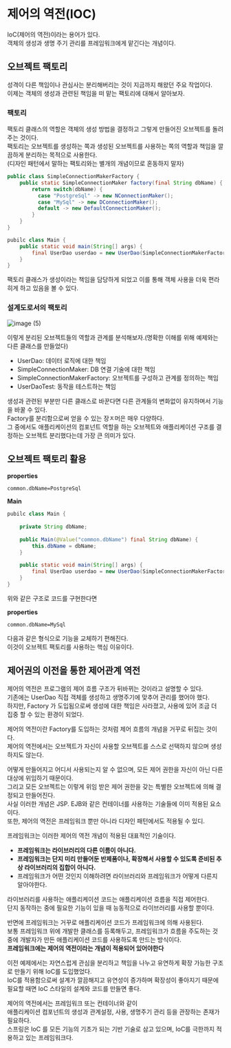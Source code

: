 # 제어의 역전(IOC) 
 
IoC(제어의 역전)이라는 용어가 있다.     
객체의 생성과 생명 주기 관리를 프레임워크에게 맡긴다는 개념이다.  

## 오브젝트 팩토리  

성격이 다른 책임이나 관심사는 분리해버리는 것이 지금까지 해왔던 주요 작업이다.   
이제는 객체의 생성과 관련된 책임을 떠 맡는 팩토리에 대해서 알아보자.   
  
### 팩토리   

팩토리 클래스의 역할은 객체의 생성 방법을 결정하고 그렇게 만들어진 오브젝트를 돌려주는 것이다.   
팩토리는 오브젝트를 생성하는 쪽과 생성된 오브젝트를 사용하는 쪽의 역할과 책임을 깔끔하게 분리하는 목적으로 사용한다.  
(디자인 패턴에서 말하는 팩토리와는 별개의 개념이므로 혼동하지 말자)   

```java
public class SimpleConnectionMakerFactory {
    public static SimpleConnectionMaker factory(final String dbName) {
        return switch(dbName) {
          case "PostgreSql" -> new NConnectionMaker();
          case "MySql" -> new DConnectionMaker();
          default -> new DefaultConnectionMaker();
        } 
    }  
}
```

```java
pubilc class Main {
    public static void main(String[] args) {
        final UserDao userdao = new UserDao(SimpleConnectionMakerFactory.factory("MySql"));  
    } 
}
```
 
팩토리 클래스가 생성이라는 책임을 담당하게 되었고 이를 통해 객체 사용을 더욱 편라히게 하고 있음을 볼 수 있다.    

### 설계도로서의 팩토리  

![image (5)](https://user-images.githubusercontent.com/50267433/162201533-83c2e57e-2cb3-4ba4-a76c-e81780963ccc.png)

이렇게 분리된 오브젝트들의 역할과 관계를 분석해보자.(명확한 이해를 위해 예제와는 다른 클래스를 만들었다)      
  
* UserDao: 데이터 로직에 대한 책임
* SimpleConnectionMaker: DB 연결 기술에 대한 책임
* SimpleConnectionMakerFactory: 오브젝트를 구성하고 관계를 정의하는 책임
* UserDaoTest: 동작을 테스트하는 책임
  
생성과 관련된 부분만 다른 클래스로 바꾼다면 다른 관계들의 변화없이 유지하며서 기능을 바꿀 수 있다.    
Factory를 분리함으로써 얻을 수 있는 장ㅈ머은 매우 다양하다.     
그 중에서도 애플리케이션의 컴포넌트 역할을 하는 오브젝트와 애플리케이션 구조를 결정하는 오브젝트 분리했다는데 가장 큰 의미가 있다.  

## 오브젝트 팩토리 활용  

**properties**
```properties 
common.dbName=PostgreSql
```

**Main**
```java
pubilc class Main {
    
    private String dbName;
    
    public Main(@Value("common.dbName") final String dbName) {
        this.dbName = dbName;
    }
      
    public static void main(String[] args) {
        final UserDao userdao = new UserDao(SimpleConnectionMakerFactory.factory(dbName));  
    } 
}
```

위와 같은 구조로 코드를 구현한다면 


**properties**
```properties 
common.dbName=MySql
``` 

다음과 같은 형식으로 기능을 교체하기 편해진다.      
이것이 오브젝트 팩토리를 사용하는 핵심 이유이다.       
 
## 제어권의 이전을 통한 제어관계 역전 

제어의 역전은 프로그램의 제어 흐름 구조가 뒤바뀌는 것이라고 설명할 수 있다.       
기존에는 UserDao 직접 객체를 생성하고 생명주기에 맞추어 관리를 했어야 했다.    
하지만, Factory 가 도입됨으로써 생성에 대한 책임은 사라졌고, 사용에 있어 조금 더 집중 할 수 있는 환경이 되었다.    
 
제어의 역전이란 Factory를 도입하는 것처럼 제어 흐름의 개념을 거꾸로 뒤집는 것이다.           
제어의 역전에서는 오브젝트가 자신이 사용할 오브젝트를 스스로 선택하지 않으며 생성하지도 않는다.   

어떻게 만들어지고 어디서 사용되는지 알 수 없으며, 모든 제어 권한을 자신이 아닌 다른 대상에 위임하기 때문이다.    
그리고 모든 오브젝트는 이렇게 위임 받은 제어 권한을 갖는 특별한 오브젝트에 의해 결정되고 만들어진다.     
사실 이러한 개념은 JSP. EJB와 같은 컨테이너를 사용하는 기술들에 이미 적용된 요소이다.   
또한, 제어의 역전은 프레임워크 뿐만 아니라 디자인 패턴에서도 적용될 수 있디.   

프레임워크는 이러한 제어의 역전 개념이 적용된 대표적인 기술이다.  

* **프레임워크는 라이브러리의 다른 이름이 아니다.**  
* **프레임워크는 단지 미리 만들어둔 반제품이나, 확장해서 사용할 수 있도록 준비된 추상 라이브러리의 집합이 아니다.**   
* 프레임워크가 어떤 것인지 이해하려면 라이브러리와 프레임워크가 어떻게 다른지 알아야한다.     
  
라이브러리를 사용하는 애플리케이션 코드는 애플리케이션 흐름을 직접 제어한다.      
단지 동작하는 중에 필요한 기능이 있을 때 능동적으로 라이브러리를 사용할 뿐이다.    
   
반면에 프레임워크는 거꾸로 애플리케이션 코드가 프레임워크에 의해 사용된다.      
보통 프레임워크 위에 개발한 클래스를 등록해두고, 프레임워크가 흐름을 주도하는 것 중에 개발자가 만든 애플리케이션 코드를 사용하도록 만드는 방식이다.      
**프레임워크에는 제어의 역전이라는 개념이 적용되어 있어야한다**      
  
이전 예제에서는 자연스럽게 관심을 분리하고 책임을 나누고 유연하게 확장 가능한 구조로 만들기 위해 IoC를 도입했었다.        
IoC를 적용함으로써 설계가 깔끔해지고 유연성이 증가하며 확장성이 좋아지기 때문에 필요할 때면 IoC 스타일의 설계와 코드를 만들면 좋다.  
   
제어의 역전에서는 프레임워크 또는 컨테이너와 같이      
애플리케이션 컴포넌트의 생성과 관계설정, 사용, 생명주기 관리 등을 관장하는 존재가 필요하다.      
스프링은 IoC 를 모든 기능의 기초가 되는 기반 기술로 삼고 있으며, IoC를 극한까지 적용하고 있는 프레임워크다.     

